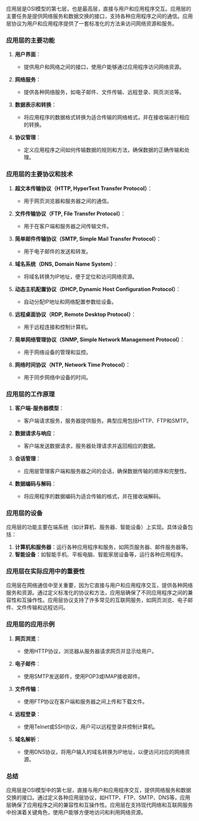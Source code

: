 应用层是OSI模型的第七层，也是最高层，直接与用户和应用程序交互。应用层的主要任务是提供网络服务和数据交换的接口，支持各种应用程序之间的通信。应用层协议为用户和应用程序提供了一套标准化的方法来访问网络资源和服务。

### 应用层的主要功能

1. **用户界面**：
   - 提供用户和网络之间的接口，使用户能够通过应用程序访问网络资源。

2. **网络服务**：
   - 提供各种网络服务，如电子邮件、文件传输、远程登录、网页浏览等。

3. **数据表示和转换**：
   - 将应用程序的数据格式转换为适合传输的网络格式，并在接收端进行相应的转换。

4. **协议管理**：
   - 定义应用程序之间如何传输数据的规则和方法，确保数据的正确传输和处理。

### 应用层的主要协议和技术

1. **超文本传输协议（HTTP, HyperText Transfer Protocol）**：
   - 用于网页浏览器和服务器之间的通信。

2. **文件传输协议（FTP, File Transfer Protocol）**：
   - 用于在客户端和服务器之间传输文件。

3. **简单邮件传输协议（SMTP, Simple Mail Transfer Protocol）**：
   - 用于电子邮件的发送和转发。

4. **域名系统（DNS, Domain Name System）**：
   - 将域名转换为IP地址，便于定位和访问网络资源。

5. **动态主机配置协议（DHCP, Dynamic Host Configuration Protocol）**：
   - 自动分配IP地址和网络配置参数给设备。

6. **远程桌面协议（RDP, Remote Desktop Protocol）**：
   - 用于远程连接和控制计算机。

7. **简单网络管理协议（SNMP, Simple Network Management Protocol）**：
   - 用于网络设备的管理和监控。

8. **网络时间协议（NTP, Network Time Protocol）**：
   - 用于同步网络中设备的时间。

### 应用层的工作原理

1. **客户端-服务器模型**：
   - 客户端请求服务，服务器提供服务。典型应用包括HTTP、FTP和SMTP。

2. **数据请求与响应**：
   - 客户端发送数据请求，服务器处理请求并返回相应的数据。

3. **会话管理**：
   - 应用层管理客户端和服务器之间的会话，确保数据传输的顺序和完整性。

4. **数据编码与解码**：
   - 将应用程序的数据编码为适合传输的格式，并在接收端解码。

### 应用层的设备

应用层的功能主要在端系统（如计算机、服务器、智能设备）上实现。具体设备包括：

1. **计算机和服务器**：运行各种应用程序和服务，如网页服务器、邮件服务器等。
2. **智能设备**：如智能手机、平板电脑、智能家居设备等，运行各种应用程序。

### 应用层在实际应用中的重要性

应用层在网络通信中至关重要，因为它直接与用户和应用程序交互，提供各种网络服务和资源。通过定义标准化的协议和方法，应用层确保了不同应用程序之间的兼容性和互操作性。应用层协议支持了许多常见的互联网服务，如网页浏览、电子邮件、文件传输和远程访问。

### 应用层的应用示例

1. **网页浏览**：
   - 使用HTTP协议，浏览器从服务器请求网页并显示给用户。

2. **电子邮件**：
   - 使用SMTP发送邮件，使用POP3或IMAP接收邮件。

3. **文件传输**：
   - 使用FTP协议在客户端和服务器之间上传和下载文件。

4. **远程登录**：
   - 使用Telnet或SSH协议，用户可以远程登录并控制计算机。

5. **域名解析**：
   - 使用DNS协议，将用户输入的域名转换为IP地址，以便访问对应的网络资源。

### 总结

应用层是OSI模型中的第七层，直接与用户和应用程序交互，提供网络服务和数据交换的接口。通过定义各种应用层协议，如HTTP、FTP、SMTP、DNS等，应用层确保了应用程序之间的兼容性和互操作性。应用层在支持现代网络和互联网服务中扮演着关键角色，使用户能够方便地访问和利用网络资源。